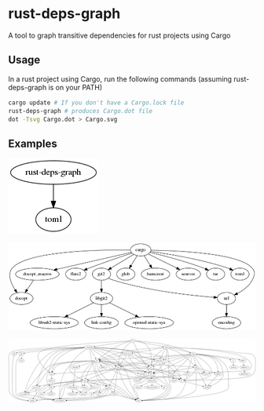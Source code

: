 rust-deps-graph
===============

A tool to graph transitive dependencies for rust projects using Cargo

Usage
-----
In a rust project using Cargo, run the following commands (assuming
rust-deps-graph is on your PATH)
```sh
cargo update # If you don't have a Cargo.lock file
rust-deps-graph # produces Cargo.dot file
dot -Tsvg Cargo.dot > Cargo.svg
```

Examples
--------
![rust-deps-graph dependencies](etc/rust-deps-graph.png)

![cargo dependencies](etc/cargo.png)

![servo dependencies](etc/servo.png)
